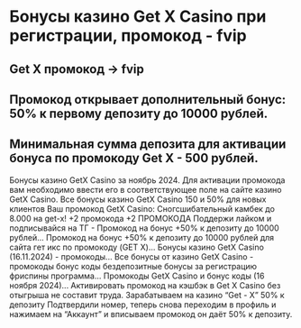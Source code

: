# Бонусы казино Get X Casino при регистрации, промокод - fvip

## Get X промокод → fvip

## Промокод открывает дополнительный бонус: 50% к первому депозиту до 10000 рублей. 

## Минимальная сумма депозита для активации бонуса по промокоду Get X - 500 рублей. 


Бонусы казино GetX Casino за ноябрь 2024. Для активации промокода вам необходимо ввести его в соответствующее поле на сайте казино GetX Casino.
Все бонусы казино GetX Casino 150 и 50% для новых клиентов Ваш промокод GetX Casino: Сногсшибательный камбек до 8.000 на get-x! +2 промокода +2 ПРОМОКОДА Поддержи лайком и подписывайся на ТГ -
Промокод на бонус +50% к депозиту до 10000 рублей...
Промокод на бонус +50% к депозиту до 10000 рублей для сайта гет икс по промокоду (GET X)...
Бонусы казино GetX Casino (16.11.2024) - промокоды...
Все бонусы от казино GetX Casino - промокоды бонус коды бездепозитные бонусы за регистрацию фриспины программа...
Промокоды GetX Casino и бонус коды (16 ноября 2024)...
Активировать промокод на кэшбэк в Get X Casino без отыгрыша не составит труда.
Зарабатываем на казино “Get - X” 50% к депозиту Подтвердили номер, теперь снова переходим в профиль и нажимаем на “Аккаунт” и вписываем промокод он даёт 50% к депозиту.
